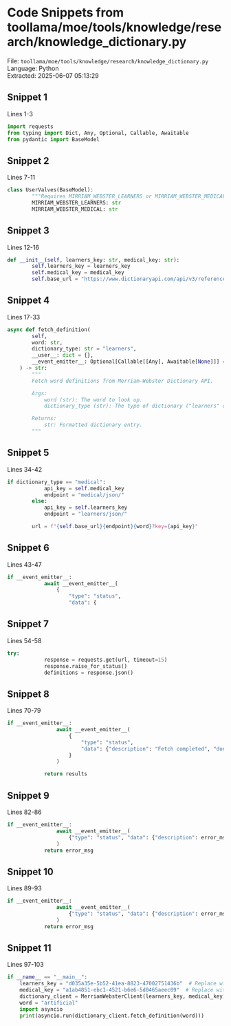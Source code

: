 # Code Snippets from toollama/moe/tools/knowledge/research/knowledge_dictionary.py

File: `toollama/moe/tools/knowledge/research/knowledge_dictionary.py`  
Language: Python  
Extracted: 2025-06-07 05:13:29  

## Snippet 1
Lines 1-3

```Python
import requests
from typing import Dict, Any, Optional, Callable, Awaitable
from pydantic import BaseModel
```

## Snippet 2
Lines 7-11

```Python
class UserValves(BaseModel):
        """Requires MIRRIAM_WEBSTER_LEARNERS or MIRRIAM_WEBSTER_MEDICAL API Key"""
        MIRRIAM_WEBSTER_LEARNERS: str
        MIRRIAM_WEBSTER_MEDICAL: str
```

## Snippet 3
Lines 12-16

```Python
def __init__(self, learners_key: str, medical_key: str):
        self.learners_key = learners_key
        self.medical_key = medical_key
        self.base_url = "https://www.dictionaryapi.com/api/v3/references/"
```

## Snippet 4
Lines 17-33

```Python
async def fetch_definition(
        self,
        word: str,
        dictionary_type: str = "learners",
        __user__: dict = {},
        __event_emitter__: Optional[Callable[[Any], Awaitable[None]]] = None,
    ) -> str:
        """
        Fetch word definitions from Merriam-Webster Dictionary API.

        Args:
            word (str): The word to look up.
            dictionary_type (str): The type of dictionary ("learners" or "medical").

        Returns:
            str: Formatted dictionary entry.
        """
```

## Snippet 5
Lines 34-42

```Python
if dictionary_type == "medical":
            api_key = self.medical_key
            endpoint = "medical/json/"
        else:
            api_key = self.learners_key
            endpoint = "learners/json/"

        url = f"{self.base_url}{endpoint}{word}?key={api_key}"
```

## Snippet 6
Lines 43-47

```Python
if __event_emitter__:
            await __event_emitter__(
                {
                    "type": "status",
                    "data": {
```

## Snippet 7
Lines 54-58

```Python
try:
            response = requests.get(url, timeout=15)
            response.raise_for_status()
            definitions = response.json()
```

## Snippet 8
Lines 70-79

```Python
if __event_emitter__:
                await __event_emitter__(
                    {
                        "type": "status",
                        "data": {"description": "Fetch completed", "done": True},
                    }
                )

            return results
```

## Snippet 9
Lines 82-86

```Python
if __event_emitter__:
                await __event_emitter__(
                    {"type": "status", "data": {"description": error_msg, "done": True}}
                )
            return error_msg
```

## Snippet 10
Lines 89-93

```Python
if __event_emitter__:
                await __event_emitter__(
                    {"type": "status", "data": {"description": error_msg, "done": True}}
                )
            return error_msg
```

## Snippet 11
Lines 97-103

```Python
if __name__ == "__main__":
    learners_key = "d035a35e-5b52-41ea-8823-47002751436b"  # Replace with your actual Learners Dictionary key
    medical_key = "a1ab4851-ebc1-4521-b6e6-5d0465aeec09"  # Replace with your actual Medical Dictionary key
    dictionary_client = MerriamWebsterClient(learners_key, medical_key)
    word = "artificial"
    import asyncio
    print(asyncio.run(dictionary_client.fetch_definition(word)))
```

